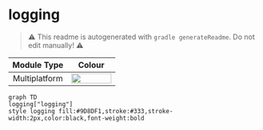 # logging
> :warning: This readme is autogenerated with `gradle generateReadme`. Do not edit manually! :warning:

| Module Type | Colour |
|:--:|:--:|
| Multiplatform | <img src="https://img.shields.io/badge/-%20-9D8DF1?style=flat-square" height="20" width="80"> |

```mermaid
graph TD
logging["logging"]
style logging fill:#9D8DF1,stroke:#333,stroke-width:2px,color:black,font-weight:bold
```
